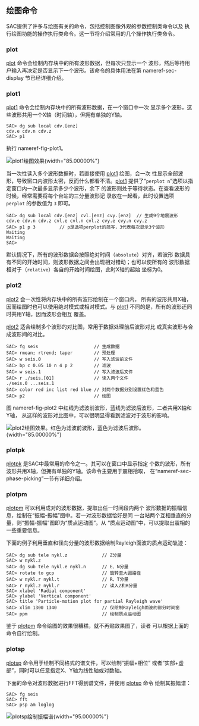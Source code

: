 ## 绘图命令

SAC提供了许多与绘图有关的命令，包括控制图像外观的参数控制类命令以及
执行绘图功能的操作执行类命令。这一节将介绍常用的几个操作执行类命令。

### plot

[plot](/commands/plot.html)
命令会绘制内存块中的所有波形数据，但每次只显示一个
波形，然后等待用户输入再决定是否显示下一个波形。该命令的具体用法在第
nameref-sec-display 节已经详细介绍。

### plot1

[plot1](/commands/plot1.html)
命令会绘制内存块中的所有波形数据，在一个窗口中一次
显示多个波形，这些波形共用一个X轴（时间轴），但拥有单独的Y轴。

``` {.bash}
SAC> dg sub local cdv.[enz]
cdv.e cdv.n cdv.z
SAC> p1
```

执行 nameref-fig-plot1。

![plot1绘图效果](plot1){width="85.00000%"}

当一次性读入多个波形数据时，若直接使用 [plot1](/commands/plot1.html)
绘图，会一次
性显示全部波形，导致窗口内波形太密，反而什么都看不清。[plot1](/commands/plot1.html)
提供了“`perplot n`”选项以指定窗口内一次最多显示多少个波形，余下
的波形则处于等待状态。在查看波形的时候，经常需要将每个台站的三分量波形记
录放在一起看，此时设置选项 `perplot` 的参数值为 `3` 即可。

``` {.bash}
SAC> dg sub local cdv.[enz] cvl.[enz] cvy.[enz]  // 生成9个地震波形
cdv.e cdv.n cdv.z cvl.e cvl.n cvl.z cvy.e cvy.n cvy.z
SAC> p1 p 3         // p是选项perplot的简写，3代表每次显示3个波形
Waiting
Waiting
SAC>
```

默认情况下，所有的波形数据会按照绝对时间（`absolute`）对齐，若波形
数据具有不同的开始时间，则波形数据之间会出现相对错动；也可以使所有的
波形数据相对于（`relative`）各自的开始时间绘图，此时X轴的起始 坐标为0。

### plot2

[plot2](/commands/plot2.html)
会一次性将内存块中的所有波形绘制在一个窗口内，
所有的波形共用X轴，因而绘图时也可以使用绝对模式或相对模式。与
[plot1](/commands/plot1.html)
不同的是，所有的波形还同时共用Y轴，因而波形会相互 覆盖。

[plot2](/commands/plot2.html)
适合绘制多个波形的对比图，常用于数据处理前后波形对比
或真实波形与合成波形间的对比。

``` {.bash}
SAC> fg seis                     // 生成数据
SAC> rmean; rtrend; taper        // 预处理
SAC> w seis.0                    // 写入滤波前文件
SAC> bp c 0.05 10 n 4 p 2        // 滤波
SAC> w seis.1                    // 写入滤波后文件
SAC> r ./seis.[01]               // 读入两个文件
./seis.0 ...seis.1
SAC> color red inc list red blue // 对两个数据分别设置红色和蓝色
SAC> p2                          // 绘图
```

图 nameref-fig-plot2
中红线为滤波前波形，蓝线为滤波后波形，二者共用X轴和Y轴，
从这样的波形对比图中，可以很明显得看到滤波对于波形的影响。

![plot2绘图效果。红色为滤波前波形，蓝色为滤波后波形。](plot2){width="85.00000%"}

### plotpk

[plotpk](/commands/plotpk.html)
是SAC中最常用的命令之一。其可以在窗口中显示指定
个数的波形，所有波形共用X轴，但拥有单独的Y轴。该命令主要用于震相拾取，
在“nameref-sec-phase-picking”一节有详细介绍。

### plotpm

[plotpm](/commands/plotpm.html)
可以利用成对的波形数据，提取出任一时间段内两个
波形数据的振幅信息，绘制在“振幅-振幅”图中。若一对波形数据恰好是同
一台站两个互相垂直的分量，则“振幅-振幅”图即为“质点运动图”。从
“质点运动图”中，可以提取出震相的一些重要信息。

下面的例子利用垂直和径向分量的波形数据绘制Rayleigh面波的质点运动轨迹：

``` {.bash}
SAC> dg sub tele nykl.z             // Z分量
SAC> w nykl.z
SAC> dg sub tele nykl.e nykl.n      // E、N分量
SAC> rotate to gcp                  // 旋转至大圆路径
SAC> w nykl.r nykl.t                // R、T分量
SAC> r nykl.z nykl.r                // 读入Z和R分量
SAC> xlabel 'Radial component'
SAC> ylabel 'Vertical component'
SAC> title 'Particle-motion plot for partial Rayleigh wave'
SAC> xlim 1300 1340                 // 仅绘制Rayleigh面波的部分时间窗
SAC> ppm                            // 绘制质点运动图
```

鉴于 [plotpm](/commands/plotpm.html)
命令绘图的效果很糟糕，就不再贴效果图了，读者
可以根据上面的命令自行绘制。

### plotsp

[plotsp](/commands/plotsp.html)
命令用于绘制不同格式的谱文件，可以绘制“振幅+相位”
或者“实部+虚部”，同时可以任意指定X、Y轴为线性轴或对数轴。

下面的命令对波形数据进行FFT得到谱文件，并使用
[plotsp](/commands/plotsp.html) 命令 绘制其振幅谱：

``` {.bash}
SAC> fg seis
SAC> fft
SAC> psp am loglog
```

![plotsp绘制振幅谱](plotsp){width="95.00000%"}
